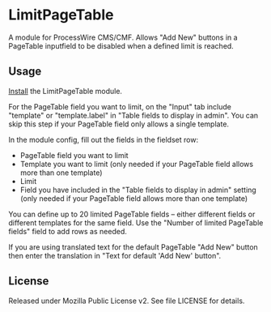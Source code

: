 # LimitPageTable

A module for ProcessWire CMS/CMF. Allows "Add New" buttons in a PageTable inputfield to be disabled when a defined limit is reached.

## Usage

[Install](http://modules.processwire.com/install-uninstall/) the LimitPageTable module.

For the PageTable field you want to limit, on the "Input" tab include "template" or "template.label" in "Table fields to display in admin". You can skip this step if your PageTable field only allows a single template.
 
In the module config, fill out the fields in the fieldset row:

* PageTable field you want to limit
* Template you want to limit (only needed if your PageTable field allows more than one template)
* Limit
* Field you have included in the "Table fields to display in admin" setting (only needed if your PageTable field allows more than one template)

You can define up to 20 limited PageTable fields – either different fields or different templates for the same field. Use the "Number of limited PageTable fields" field to add rows as needed.

If you are using translated text for the default PageTable "Add New" button then enter the translation in "Text for default 'Add New' button".

## License

Released under Mozilla Public License v2. See file LICENSE for details.
